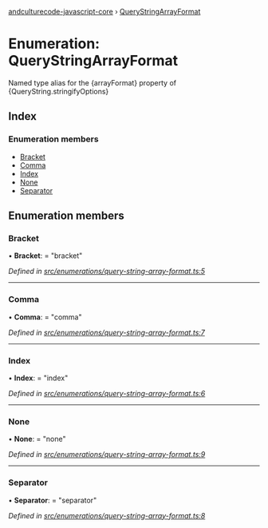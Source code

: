 [andculturecode-javascript-core](../README.md) › [QueryStringArrayFormat](querystringarrayformat.md)

# Enumeration: QueryStringArrayFormat

Named type alias for the {arrayFormat} property of {QueryString.stringifyOptions}

## Index

### Enumeration members

* [Bracket](querystringarrayformat.md#bracket)
* [Comma](querystringarrayformat.md#comma)
* [Index](querystringarrayformat.md#index)
* [None](querystringarrayformat.md#none)
* [Separator](querystringarrayformat.md#separator)

## Enumeration members

###  Bracket

• **Bracket**: = "bracket"

*Defined in [src/enumerations/query-string-array-format.ts:5](https://github.com/AndcultureCode/AndcultureCode.JavaScript.Core/blob/d084ed3/src/enumerations/query-string-array-format.ts#L5)*

___

###  Comma

• **Comma**: = "comma"

*Defined in [src/enumerations/query-string-array-format.ts:7](https://github.com/AndcultureCode/AndcultureCode.JavaScript.Core/blob/d084ed3/src/enumerations/query-string-array-format.ts#L7)*

___

###  Index

• **Index**: = "index"

*Defined in [src/enumerations/query-string-array-format.ts:6](https://github.com/AndcultureCode/AndcultureCode.JavaScript.Core/blob/d084ed3/src/enumerations/query-string-array-format.ts#L6)*

___

###  None

• **None**: = "none"

*Defined in [src/enumerations/query-string-array-format.ts:9](https://github.com/AndcultureCode/AndcultureCode.JavaScript.Core/blob/d084ed3/src/enumerations/query-string-array-format.ts#L9)*

___

###  Separator

• **Separator**: = "separator"

*Defined in [src/enumerations/query-string-array-format.ts:8](https://github.com/AndcultureCode/AndcultureCode.JavaScript.Core/blob/d084ed3/src/enumerations/query-string-array-format.ts#L8)*
